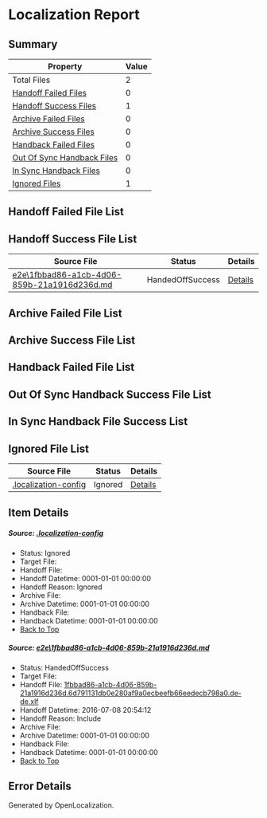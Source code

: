 # <a name='report-top'></a> Localization Report

## Summary
 Property | Value 
 -------- | ----- 
 Total Files | 2
[ Handoff Failed Files ](#handoff-failed-list)| 0
[ Handoff Success Files ](#handoff-success-list)| 1
[ Archive Failed Files ](#archive-failed-list)| 0
[ Archive Success Files ](#archive-success-list)| 0
[ Handback Failed Files ](#handback-failed-list)| 0
[ Out Of Sync Handback Files ](#outofsync-handback-success-list)| 0
[ In Sync Handback Files ](#insync-handback-success-list)| 0
[ Ignored Files ](#ignored-list)| 1

## <a name='handoff-failed-list'></a> Handoff Failed File List

## <a name='handoff-success-list'></a> Handoff Success File List
 Source File | Status | Details 
 ----------- | ------ | ------- 
 [e2e\1fbbad86-a1cb-4d06-859b-21a1916d236d.md](https://github.com/OpenLocalizationTestOrg/oltest/blob/4f8b2f22a648081949ac54d76fbd25e168a7b4d7/e2e/1fbbad86-a1cb-4d06-859b-21a1916d236d.md) | HandedOffSuccess | [Details](#9b287918db011a9235b9ad3159c7488bc18037ec1)

## <a name='archive-failed-list'></a> Archive Failed File List

## <a name='archive-success-list'></a> Archive Success File List

## <a name='handback-failed-list'></a> Handback Failed File List

## <a name='outofsync-handback-success-list'></a> Out Of Sync Handback Success File List

## <a name='insync-handback-success-list'></a> In Sync Handback File Success List

## <a name='ignored-list'></a> Ignored File List
 Source File | Status | Details 
 ----------- | ------ | ------- 
 [.localization-config](https://github.com/OpenLocalizationTestOrg/oltest/blob/4f8b2f22a648081949ac54d76fbd25e168a7b4d7/.localization-config) | Ignored | [Details](#3d4f252ac210baf56311d7e97dcc2db10974dbd20)

## Item Details
##### <a name='3d4f252ac210baf56311d7e97dcc2db10974dbd20'></a> Source: [.localization-config](https://github.com/OpenLocalizationTestOrg/oltest/blob/4f8b2f22a648081949ac54d76fbd25e168a7b4d7/.localization-config)
* Status: Ignored
* Target File: 
* Handoff File: 
* Handoff Datetime: 0001-01-01 00:00:00
* Handoff Reason: Ignored
* Archive File: 
* Archive Datetime: 0001-01-01 00:00:00
* Handback File: 
* Handback Datetime: 0001-01-01 00:00:00
* [Back to Top](#report-top)

##### <a name='9b287918db011a9235b9ad3159c7488bc18037ec1'></a> Source: [e2e\1fbbad86-a1cb-4d06-859b-21a1916d236d.md](https://github.com/OpenLocalizationTestOrg/oltest/blob/4f8b2f22a648081949ac54d76fbd25e168a7b4d7/e2e/1fbbad86-a1cb-4d06-859b-21a1916d236d.md)
* Status: HandedOffSuccess
* Target File: 
* Handoff File: [1fbbad86-a1cb-4d06-859b-21a1916d236d.6d791131db0e280af9a0ecbeefb66eedecb798a0.de-de.xlf](https://github.com/OpenLocalizationTestOrg/olhandoff-e2e/blob/a7adca5c7b6b25e38b94e3620724f3b61181195f/ol-handoff/OpenLocalizationTestOrg/oltest-dede-fly/ci/ht/1fbbad86-a1cb-4d06-859b-21a1916d236d.6d791131db0e280af9a0ecbeefb66eedecb798a0.de-de.xlf)
* Handoff Datetime: 2016-07-08 20:54:12
* Handoff Reason: Include
* Archive File: 
* Archive Datetime: 0001-01-01 00:00:00
* Handback File: 
* Handback Datetime: 0001-01-01 00:00:00
* [Back to Top](#report-top)


## Error Details

Generated by OpenLocalization.
